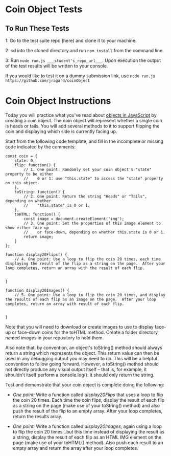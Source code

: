 # Coin Object Tests

## To Run These Tests

1: Go to the test suite repo (here) and clone it to your machine.

2: cd into the cloned directory and run `npm install` from the command line.

3: Run `node run.js ___student's_repo_url___`.  Upon execution the output of the test results will be written to your console.

If you would like to test it on a dummy submission link, use `node run.js https://github.com/jragard/coinObject`

# Coin Object Instructions

Today you will practice what you've read about [objects in JavaScript](https://developer.mozilla.org/en-US/docs/Learn/JavaScript/Objects/Basics) by creating a coin object. The coin object will represent whether a single coin is heads or tails. You will add several methods to it to support flipping the coin and displaying which side is currently facing up.

Start from the following code template, and fill in the incomplete or missing code indicated by the comments:

```
const coin = {
    state: 0,
    flip: function() {
        // 1. One point: Randomly set your coin object's "state" property to be either 
        //    0 or 1: use "this.state" to access the "state" property on this object.
    },
    toString: function() {
        // 2. One point: Return the string "Heads" or "Tails", depending on whether
        //    "this.state" is 0 or 1.
    },
    toHTML: function() {
        const image = document.createElement('img');
        // 3. One point: Set the properties of this image element to show either face-up
        //    or face-down, depending on whether this.state is 0 or 1.
        return image;
    }
};

function display20Flips() {
    // 4. One point: Use a loop to flip the coin 20 times, each time displaying the result of the flip as a string on the page.  After your loop completes, return an array with the result of each flip.


}

function display20Images() {
    // 5. One point: Use a loop to flip the coin 20 times, and display the results of each flip as an image on the page.  After your loop completes, return an array with result of each flip.


}
```

Note that you will need to download or create images to use to display face-up or face-down coins for the toHTML method. Create a folder directory named *images* in your repository to hold them.

Also note that, by convention, an object's toString() method should always return a string which represents the object. This return value can then be used in any debugging output you may need to do. This will be a helpful convention to follow going forward. However, a toString() method should not directly produce any visual output itself – that is, for example, it shouldn't itself perform a console.log(): it should only return the string.

Test and demonstrate that your coin object is complete doing the following:

- *One point:* Write a function called *display20Flips* that uses a loop to flip the coin 20 times.  Each time the coin flips, display the result of each flip as a string on the page (make use of your toString() method) and also push the result of the flip to an empty array.  After your loop completes, return the results array.

- *One point:* Write a function called *display20Images*, again using a loop to flip the coin 20 times...but this time instead of displaying the result as a string, display the result of each flip as an HTML IMG element on the page (make use of your toHTML() method).  Also push each result to an empty array and return the array after your loop completes.


